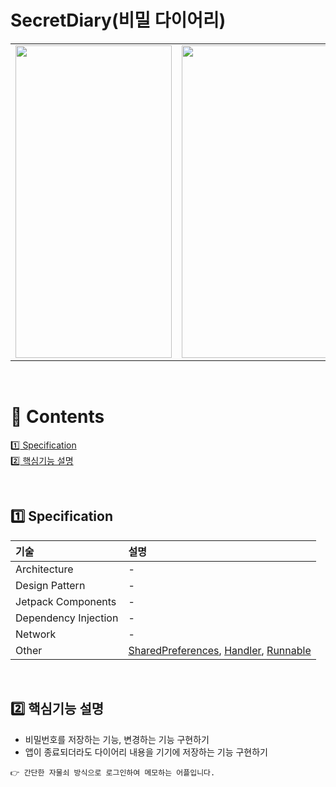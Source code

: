 # SecretDiary(비밀 다이어리)

<table>
  <td><img src="https://user-images.githubusercontent.com/106309830/177501515-eeb05463-be31-49b4-89a1-d0c4752b89c4.png" width="250" height="500"/></td>
  <td><img src="https://user-images.githubusercontent.com/106309830/177501523-c4bcbc44-1f16-42a4-aad2-9c95571ca5e4.png" width="250" height="500"/></td>
</table>

<br>

# :green_book: Contents

[:one: Specification](#one-specification)<br>
[:two: 핵심기능 설명](#two-핵심기능-설명)<br>

<br>

## :one: Specification
기술|설명
:---|:---
Architecture|-
Design Pattern|-
Jetpack Components|-
Dependency Injection|-
Network|-
Other|[SharedPreferences](https://developer.android.com/training/data-storage/shared-preferences?hl=ko), [Handler](https://developer.android.com/reference/android/os/Handler), [Runnable](https://developer.android.com/reference/java/lang/Runnable)

<br>

## :two: 핵심기능 설명
- 비밀번호를 저장하는 기능, 변경하는 기능 구현하기
- 앱이 종료되더라도 다이어리 내용을 기기에 저장하는 기능 구현하기

```
👉 간단한 자물쇠 방식으로 로그인하여 메모하는 어플입니다.
```
